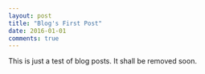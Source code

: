 ```yaml
---
layout: post
title: "Blog's First Post"
date: 2016-01-01
comments: true
---
```


This is just a test of blog posts. It shall be removed soon.

